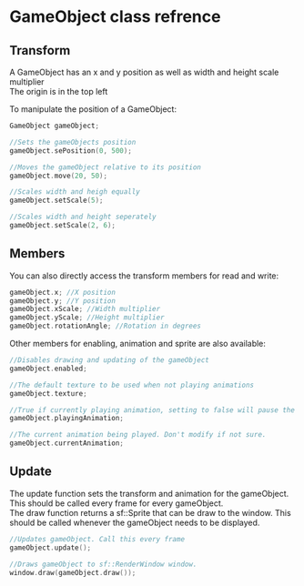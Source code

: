 # GameObject class refrence

## Transform
A GameObject has an x and y position as well as width and height scale multiplier<br>
The origin is in the top left 

To manipulate the position of a GameObject:
```cpp
GameObject gameObject;

//Sets the gameObjects position
gameObject.sePosition(0, 500);

//Moves the gameObject relative to its position
gameObject.move(20, 50);

//Scales width and heigh equally
gameObject.setScale(5);

//Scales width and height seperately
gameObject.setScale(2, 6);
```

## Members

You can also directly access the transform members for read and write:
```cpp
gameObject.x; //X position
gameObject.y; //Y position
gameObject.xScale; //Width multiplier
gameObject.yScale; //Height multiplier
gameObject.rotationAngle; //Rotation in degrees
```
Other members for enabling, animation and sprite are also available:
```cpp
//Disables drawing and updating of the gameObject
gameObject.enabled; 

//The default texture to be used when not playing animations
gameObject.texture; 

//True if currently playing animation, setting to false will pause the animation
gameObject.playingAnimation; 

//The current animation being played. Don't modify if not sure.
gameObject.currentAnimation; 
```

## Update
The update function sets the transform and animation for the gameObject. This should be called every frame for every gameObject.<br>
The draw function returns a sf::Sprite that can be draw to the window. This should be called whenever the gameObject needs to be displayed.
```cpp
//Updates gameObject. Call this every frame
gameObject.update();

//Draws gameObject to sf::RenderWindow window.
window.draw(gameObject.draw());
```